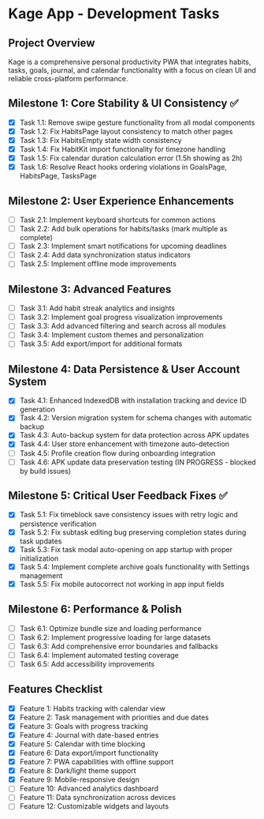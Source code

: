 # Kage App - Development Tasks

## Project Overview

Kage is a comprehensive personal productivity PWA that integrates habits, tasks, goals, journal, and calendar functionality with a focus on clean UI and reliable cross-platform performance.

## Milestone 1: Core Stability & UI Consistency ✅

- [x] Task 1.1: Remove swipe gesture functionality from all modal components
- [x] Task 1.2: Fix HabitsPage layout consistency to match other pages
- [x] Task 1.3: Fix HabitsEmpty state width consistency
- [x] Task 1.4: Fix HabitKit import functionality for timezone handling
- [x] Task 1.5: Fix calendar duration calculation error (1.5h showing as 2h)
- [x] Task 1.6: Resolve React hooks ordering violations in GoalsPage, HabitsPage, TasksPage

## Milestone 2: User Experience Enhancements

- [ ] Task 2.1: Implement keyboard shortcuts for common actions
- [ ] Task 2.2: Add bulk operations for habits/tasks (mark multiple as complete)
- [ ] Task 2.3: Implement smart notifications for upcoming deadlines
- [ ] Task 2.4: Add data synchronization status indicators
- [ ] Task 2.5: Implement offline mode improvements

## Milestone 3: Advanced Features

- [ ] Task 3.1: Add habit streak analytics and insights
- [ ] Task 3.2: Implement goal progress visualization improvements
- [ ] Task 3.3: Add advanced filtering and search across all modules
- [ ] Task 3.4: Implement custom themes and personalization
- [ ] Task 3.5: Add export/import for additional formats

## Milestone 4: Data Persistence & User Account System

- [x] Task 4.1: Enhanced IndexedDB with installation tracking and device ID generation
- [x] Task 4.2: Version migration system for schema changes with automatic backup
- [x] Task 4.3: Auto-backup system for data protection across APK updates  
- [x] Task 4.4: User store enhancement with timezone auto-detection
- [ ] Task 4.5: Profile creation flow during onboarding integration
- [ ] Task 4.6: APK update data preservation testing (IN PROGRESS - blocked by build issues)

## Milestone 5: Critical User Feedback Fixes ✅

- [x] Task 5.1: Fix timeblock save consistency issues with retry logic and persistence verification
- [x] Task 5.2: Fix subtask editing bug preserving completion states during task updates
- [x] Task 5.3: Fix task modal auto-opening on app startup with proper initialization
- [x] Task 5.4: Implement complete archive goals functionality with Settings management
- [x] Task 5.5: Fix mobile autocorrect not working in app input fields

## Milestone 6: Performance & Polish

- [ ] Task 6.1: Optimize bundle size and loading performance
- [ ] Task 6.2: Implement progressive loading for large datasets
- [ ] Task 6.3: Add comprehensive error boundaries and fallbacks
- [ ] Task 6.4: Implement automated testing coverage
- [ ] Task 6.5: Add accessibility improvements

## Features Checklist

- [x] Feature 1: Habits tracking with calendar view
- [x] Feature 2: Task management with priorities and due dates
- [x] Feature 3: Goals with progress tracking
- [x] Feature 4: Journal with date-based entries
- [x] Feature 5: Calendar with time blocking
- [x] Feature 6: Data export/import functionality
- [x] Feature 7: PWA capabilities with offline support
- [x] Feature 8: Dark/light theme support
- [x] Feature 9: Mobile-responsive design
- [ ] Feature 10: Advanced analytics dashboard
- [ ] Feature 11: Data synchronization across devices
- [ ] Feature 12: Customizable widgets and layouts